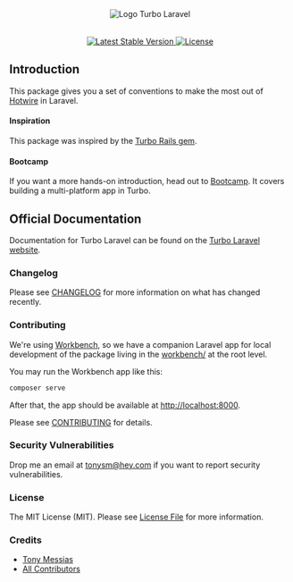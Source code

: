 <p align="center" style="margin-top: 2rem; margin-bottom: 2rem;"><img src="/art/turbo-laravel-logo.svg" alt="Logo Turbo Laravel" /></p>

<p align="center">
    <a href="https://packagist.org/packages/hotwired/turbo-laravel">
        <img src="https://img.shields.io/packagist/v/hotwired/turbo-laravel" alt="Latest Stable Version">
    </a>
    <a href="https://packagist.org/packages/hotwired/turbo-laravel">
        <img src="https://img.shields.io/packagist/l/hotwired/turbo-laravel" alt="License">
    </a>
</p>

## Introduction

This package gives you a set of conventions to make the most out of [Hotwire](https://hotwired.dev/) in Laravel.

#### Inspiration

This package was inspired by the [Turbo Rails gem](https://github.com/hotwired/turbo-rails).

#### Bootcamp

If you want a more hands-on introduction, head out to [Bootcamp](https://bootcamp.turbo-laravel.com). It covers building a multi-platform app in Turbo.

## Official Documentation

Documentation for Turbo Laravel can be found on the [Turbo Laravel website](https://turbo-laravel.com).

### Changelog

Please see [CHANGELOG](CHANGELOG.md) for more information on what has changed recently.

### Contributing

We're using [Workbench](https://github.com/orchestral/workbench), so we have a companion Laravel app for local development of the package living in the [workbench/](./workbench/) at the root level.

You may run the Workbench app like this:

```bash
composer serve
```

After that, the app should be available at [http://localhost:8000](http://localhost:8000).

Please see [CONTRIBUTING](.github/CONTRIBUTING.md) for details.

### Security Vulnerabilities

Drop me an email at [tonysm@hey.com](mailto:tonysm@hey.com?subject=Security%20Vulnerability) if you want to report
security vulnerabilities.

### License

The MIT License (MIT). Please see [License File](LICENSE.md) for more information.

### Credits

- [Tony Messias](https://github.com/tonysm)
- [All Contributors](./CONTRIBUTORS.md)
